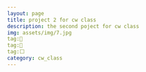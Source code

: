 ```yaml
---
layout: page
title: project 2 for cw class
description: the second poject for cw class
img: assets/img/7.jpg
tag:🎾
tag:🥇
tag:⬜
category: cw_class
---
```

